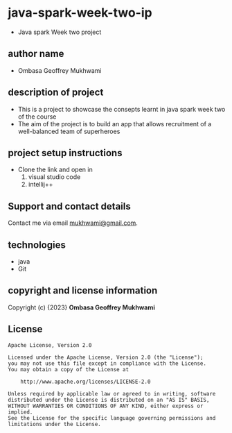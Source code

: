 # java-spark-week-two-ip
 - Java spark Week two project
## author name
 - Ombasa Geoffrey Mukhwami
## description of project
 - This is a project to showcase the consepts learnt in java spark  week two of the course
 - The aim of the project is to build an app that allows recruitment of a well-balanced team of superheroes

## project setup instructions
 - Clone the link and open in
    1. visual studio code
    2. intellij++
## Support and contact details
Contact me via email [mukhwami@gmail.com](mailto:mukhwami@gmail.com).

 ## technologies
  - java
  - Git 
## copyright and license information
Copyright (c) {2023} **Ombasa Geoffrey Mukhwami**

## License

    Apache License, Version 2.0

    Licensed under the Apache License, Version 2.0 (the "License");
    you may not use this file except in compliance with the License.
    You may obtain a copy of the License at

        http://www.apache.org/licenses/LICENSE-2.0

    Unless required by applicable law or agreed to in writing, software
    distributed under the License is distributed on an "AS IS" BASIS,
    WITHOUT WARRANTIES OR CONDITIONS OF ANY KIND, either express or implied.
    See the License for the specific language governing permissions and
    limitations under the License.
